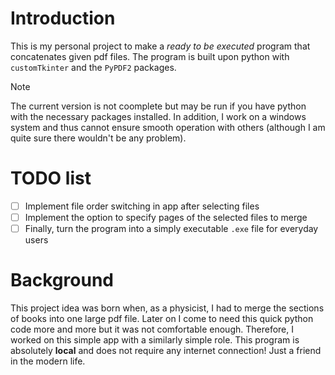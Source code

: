 # Introduction
This is my personal project to make a *ready to be executed* program that concatenates given pdf files. The program is built upon python with `customTkinter` and the `PyPDF2` packages.

> [!Note]
> The current version is not coomplete but may be run if you have python with the necessary packages installed.
> In addition, I work on a windows system and thus cannot ensure smooth operation with others (although I am quite sure there wouldn't be any problem).

# TODO list

- [ ] Implement file order switching in app after selecting files
- [ ] Implement the option to specify pages of the selected files to merge
- [ ] Finally, turn the program into a simply executable `.exe` file for everyday users

# Background
This project idea was born when, as a physicist, I had to merge the sections of books into one large pdf file.
Later on I come to need this quick python code more and more but it was not comfortable enough.
Therefore, I worked on this simple app with a similarly simple role.
This program is absolutely **local** and does not require any internet connection!
Just a friend in the modern life.
